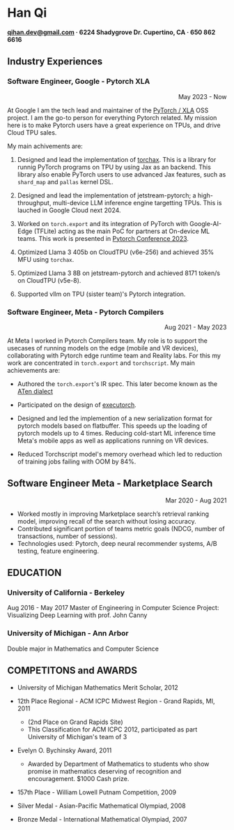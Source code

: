 Han Qi
=======

**qihan.dev@gmail.com · 6224 Shadygrove Dr. Cupertino, CA · 650 862 6616**


## Industry Experiences 

### Software Engineer, Google - Pytorch XLA
<p align="right"> May 2023 - Now</p>

At Google I am the tech lead and maintainer of the [PyTorch / XLA]() OSS project. I am the go-to person for everything Pytorch related. My mission here is to make Pytorch users have a great experience on TPUs, and drive Cloud TPU sales.

My main achivements are:

1. Designed and lead the implementation of [torchax](https://github.com/pytorch/xla/tree/master/torchax). This is a library for runnig PyTorch programs on TPU by using Jax as an backend. This library also enable PyTorch users to use advanced Jax features, such as `shard_map` and `pallas` kernel DSL.

2.  Designed and lead the implementation of jetstream-pytorch; a high-throughput, multi-device LLM inference engine targetting TPUs. This is lauched in Google Cloud next 2024.

3. Worked on `torch.export` and its integration of PyTorch with Google-AI-Edge (TFLite) acting as the main PoC for partners at On-device ML teams. This work is presented in [Pytorch Conference 2023](https://pytorch2023.sched.com/event/1R3c6/backends-poster-presentations-continued).

4. Optimized Llama 3 405b on CloudTPU (v6e-256) and achieved 35% MFU using `torchax`.

5. Optimized Llama 3 8B on jetstream-pytorch and achieved 8171 token/s on CloudTPU (v5e-8).

6. Supported vllm on TPU (sister team)'s Pytorch integration.

### Software Engineer, Meta - Pytorch Compilers 
<p align="right"> Aug 2021 - May 2023 </p>

At Meta I worked in Pytorch Compilers team. My role is to support the
usecases of running models on the edge (mobile and VR devices), collaborating with Pytorch edge runtime team and Reality labs. For this my work are concentrated in `torch.export` and `torchscript`.
My main achievements are:

* Authored the `torch.export`'s IR spec. This later become known as the [ATen dialect](https://docs.pytorch.org/executorch-overview)

* Participated on the design of [executorch](https://docs.pytorch.org/executorch-overview).

* Designed and led the implemention of a new serialization format for pytorch models based on flatbuffer. This speeds up the loading of pytorch models up to 4 times. Reducing cold-start ML inference time Meta's mobile apps as well as applications running on VR devices.

* Reduced Torchscript model's memory overhead which led to reduction of training jobs failing
with OOM by 84%.

## Software Engineer Meta - Marketplace Search 
<p align="right"> Mar 2020 - Aug 2021</p>

* Worked mostly in improving Marketplace search’s retrieval ranking model, improving recall of the search without losing accuracy.
* Contributed significant portion of teams metric goals (NDCG, number of transactions, number of sessions).
* Technologies used: Pytorch, deep neural recommender systems, A/B testing, feature engineering.

## EDUCATION

### University of California - Berkeley
Aug 2016 - May 2017
Master of Engineering in Computer Science
Project: Visualizing Deep Learning with prof. John Canny

### University of Michigan - Ann Arbor
Double major in Mathematics and Computer Science

## COMPETITONS and AWARDS

* University of Michigan Mathematics Merit Scholar, 2012
* 12th Place Regional - ACM ICPC Midwest Region - Grand Rapids, MI, 2011
  * (2nd Place on Grand Rapids Site)
  * This Classification for ACM ICPC 2012, participated as part University of Michigan's team of 3

* Evelyn O. Bychinsky Award, 2011
  * Awarded by Department of Mathematics to students who show promise in mathematics deserving of recognition and encouragement. $1000 Cash prize.
* 157th Place - William Lowell Putnam Competition, 2009
* Silver Medal - Asian-Pacific Mathematical Olympiad, 2008
* Bronze Medal - International Mathematical Olympiad, 2007

